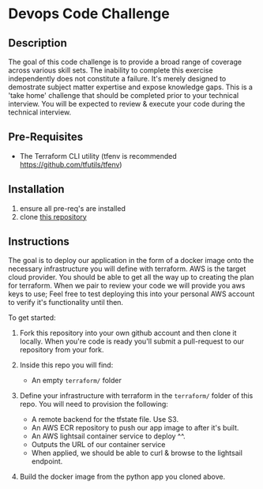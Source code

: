 # Devops Code Challenge

## Description
The goal of this code challenge is to provide a broad range of coverage across various skill sets.  The inability to complete this exercise independently does not constitute a failure.  It's merely designed to demostrate subject matter expertise and expose knowledge gaps.  This is a 'take home' challenge that should be completed prior to your technical interview.  You will be expected to review & execute your code during the technical interview.

## Pre-Requisites
- The Terraform CLI utility (tfenv is recommended https://github.com/tfutils/tfenv)

## Installation
1. ensure all pre-req's are installed
1. clone [this repository](https://github.com/Vic-ai/devops-python-sample-app)

## Instructions
The goal is to deploy our application in the form of a docker image onto the necessary infrastructure you will define with terraform. AWS is the target cloud provider.  You should be able to get all the way up to creating the plan for terraform.  When we pair to review your code we will provide you aws keys to use; Feel free to test deploying this into your personal AWS account to verify it's functionality until then. 

To get started:
1. Fork this repository into your own github account and then clone it locally. When you're code is ready you'll submit a pull-request to our repository from your fork.
1. Inside this repo you will find:
    - An empty `terraform/` folder

1. Define your infrastructure with terraform in the `terraform/` folder of this repo. You will need to provision the following:
    - A remote backend for the tfstate file. Use S3.
    - An AWS ECR repository to push our app image to after it's built.
    - An AWS lightsail container service to deploy ^^.
    - Outputs the URL of our container service
    - When applied, we should be able to curl & browse to the lightsail endpoint.
1. Build the docker image from the python app you cloned above.
